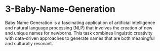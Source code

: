 # 3-Baby-Name-Generation
 Baby Name Generation is a fascinating application of artificial intelligence and natural language processing (NLP) that involves the creation of new and unique names for newborns. This task combines linguistic creativity with data-driven approaches to generate names that are both meaningful and culturally resonant.
